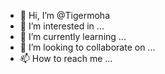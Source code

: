 - 👋 Hi, I’m @Tigermoha
- 👀 I’m interested in ...
- 🌱 I’m currently learning ...
- 💞️ I’m looking to collaborate on ...
- 📫 How to reach me ...

<!---
Tigermoha/Tigermoha is a ✨ special ✨ repository because its `README.md` (this file) appears on your GitHub profile.
You can click the Preview link to take a look at your changes.
--->
